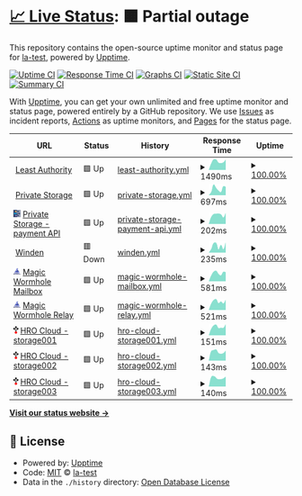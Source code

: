 # [📈 Live Status](https://la-test.github.io/sbx1-upptime): <!--live status--> **🟧 Partial outage**

This repository contains the open-source uptime monitor and status page for [la-test](https://la-test.github.io/sbx1-upptime), powered by [Upptime](https://github.com/upptime/upptime).

[![Uptime CI](https://github.com/la-test/sbx1-upptime/workflows/Uptime%20CI/badge.svg)](https://github.com/la-test/sbx1-upptime/actions?query=workflow%3A%22Uptime+CI%22)
[![Response Time CI](https://github.com/la-test/sbx1-upptime/workflows/Response%20Time%20CI/badge.svg)](https://github.com/la-test/sbx1-upptime/actions?query=workflow%3A%22Response+Time+CI%22)
[![Graphs CI](https://github.com/la-test/sbx1-upptime/workflows/Graphs%20CI/badge.svg)](https://github.com/la-test/sbx1-upptime/actions?query=workflow%3A%22Graphs+CI%22)
[![Static Site CI](https://github.com/la-test/sbx1-upptime/workflows/Static%20Site%20CI/badge.svg)](https://github.com/la-test/sbx1-upptime/actions?query=workflow%3A%22Static+Site+CI%22)
[![Summary CI](https://github.com/la-test/sbx1-upptime/workflows/Summary%20CI/badge.svg)](https://github.com/la-test/sbx1-upptime/actions?query=workflow%3A%22Summary+CI%22)

With [Upptime](https://upptime.js.org), you can get your own unlimited and free uptime monitor and status page, powered entirely by a GitHub repository. We use [Issues](https://github.com/la-test/sbx1-upptime/issues) as incident reports, [Actions](https://github.com/la-test/sbx1-upptime/actions) as uptime monitors, and [Pages](https://la-test.github.io/sbx1-upptime) for the status page.

<!--start: status pages-->
<!-- This summary is generated by Upptime (https://github.com/upptime/upptime) -->
<!-- Do not edit this manually, your changes will be overwritten -->
<!-- prettier-ignore -->
| URL | Status | History | Response Time | Uptime |
| --- | ------ | ------- | ------------- | ------ |
| <img alt="" src="https://icons.duckduckgo.com/ip3/www.leastauthority.com.ico" height="13"> [Least Authority](https://www.leastauthority.com/) | 🟩 Up | [least-authority.yml](https://github.com/la-test/sbx1-upptime/commits/HEAD/history/least-authority.yml) | <details><summary><img alt="Response time graph" src="./graphs/least-authority/response-time-week.png" height="20"> 1490ms</summary><br><a href="https://la-test.github.io/sbx1-upptime/history/least-authority"><img alt="Response time 1545" src="https://img.shields.io/endpoint?url=https%3A%2F%2Fraw.githubusercontent.com%2Fla-test%2Fsbx1-upptime%2FHEAD%2Fapi%2Fleast-authority%2Fresponse-time.json"></a><br><a href="https://la-test.github.io/sbx1-upptime/history/least-authority"><img alt="24-hour response time 1812" src="https://img.shields.io/endpoint?url=https%3A%2F%2Fraw.githubusercontent.com%2Fla-test%2Fsbx1-upptime%2FHEAD%2Fapi%2Fleast-authority%2Fresponse-time-day.json"></a><br><a href="https://la-test.github.io/sbx1-upptime/history/least-authority"><img alt="7-day response time 1490" src="https://img.shields.io/endpoint?url=https%3A%2F%2Fraw.githubusercontent.com%2Fla-test%2Fsbx1-upptime%2FHEAD%2Fapi%2Fleast-authority%2Fresponse-time-week.json"></a><br><a href="https://la-test.github.io/sbx1-upptime/history/least-authority"><img alt="30-day response time 1410" src="https://img.shields.io/endpoint?url=https%3A%2F%2Fraw.githubusercontent.com%2Fla-test%2Fsbx1-upptime%2FHEAD%2Fapi%2Fleast-authority%2Fresponse-time-month.json"></a><br><a href="https://la-test.github.io/sbx1-upptime/history/least-authority"><img alt="1-year response time 1545" src="https://img.shields.io/endpoint?url=https%3A%2F%2Fraw.githubusercontent.com%2Fla-test%2Fsbx1-upptime%2FHEAD%2Fapi%2Fleast-authority%2Fresponse-time-year.json"></a></details> | <details><summary><a href="https://la-test.github.io/sbx1-upptime/history/least-authority">100.00%</a></summary><a href="https://la-test.github.io/sbx1-upptime/history/least-authority"><img alt="All-time uptime 100.00%" src="https://img.shields.io/endpoint?url=https%3A%2F%2Fraw.githubusercontent.com%2Fla-test%2Fsbx1-upptime%2FHEAD%2Fapi%2Fleast-authority%2Fuptime.json"></a><br><a href="https://la-test.github.io/sbx1-upptime/history/least-authority"><img alt="24-hour uptime 100.00%" src="https://img.shields.io/endpoint?url=https%3A%2F%2Fraw.githubusercontent.com%2Fla-test%2Fsbx1-upptime%2FHEAD%2Fapi%2Fleast-authority%2Fuptime-day.json"></a><br><a href="https://la-test.github.io/sbx1-upptime/history/least-authority"><img alt="7-day uptime 100.00%" src="https://img.shields.io/endpoint?url=https%3A%2F%2Fraw.githubusercontent.com%2Fla-test%2Fsbx1-upptime%2FHEAD%2Fapi%2Fleast-authority%2Fuptime-week.json"></a><br><a href="https://la-test.github.io/sbx1-upptime/history/least-authority"><img alt="30-day uptime 100.00%" src="https://img.shields.io/endpoint?url=https%3A%2F%2Fraw.githubusercontent.com%2Fla-test%2Fsbx1-upptime%2FHEAD%2Fapi%2Fleast-authority%2Fuptime-month.json"></a><br><a href="https://la-test.github.io/sbx1-upptime/history/least-authority"><img alt="1-year uptime 100.00%" src="https://img.shields.io/endpoint?url=https%3A%2F%2Fraw.githubusercontent.com%2Fla-test%2Fsbx1-upptime%2FHEAD%2Fapi%2Fleast-authority%2Fuptime-year.json"></a></details>
| <img alt="" src="https://icons.duckduckgo.com/ip3/private.storage.ico" height="13"> [Private Storage](https://private.storage/) | 🟩 Up | [private-storage.yml](https://github.com/la-test/sbx1-upptime/commits/HEAD/history/private-storage.yml) | <details><summary><img alt="Response time graph" src="./graphs/private-storage/response-time-week.png" height="20"> 697ms</summary><br><a href="https://la-test.github.io/sbx1-upptime/history/private-storage"><img alt="Response time 658" src="https://img.shields.io/endpoint?url=https%3A%2F%2Fraw.githubusercontent.com%2Fla-test%2Fsbx1-upptime%2FHEAD%2Fapi%2Fprivate-storage%2Fresponse-time.json"></a><br><a href="https://la-test.github.io/sbx1-upptime/history/private-storage"><img alt="24-hour response time 900" src="https://img.shields.io/endpoint?url=https%3A%2F%2Fraw.githubusercontent.com%2Fla-test%2Fsbx1-upptime%2FHEAD%2Fapi%2Fprivate-storage%2Fresponse-time-day.json"></a><br><a href="https://la-test.github.io/sbx1-upptime/history/private-storage"><img alt="7-day response time 697" src="https://img.shields.io/endpoint?url=https%3A%2F%2Fraw.githubusercontent.com%2Fla-test%2Fsbx1-upptime%2FHEAD%2Fapi%2Fprivate-storage%2Fresponse-time-week.json"></a><br><a href="https://la-test.github.io/sbx1-upptime/history/private-storage"><img alt="30-day response time 601" src="https://img.shields.io/endpoint?url=https%3A%2F%2Fraw.githubusercontent.com%2Fla-test%2Fsbx1-upptime%2FHEAD%2Fapi%2Fprivate-storage%2Fresponse-time-month.json"></a><br><a href="https://la-test.github.io/sbx1-upptime/history/private-storage"><img alt="1-year response time 658" src="https://img.shields.io/endpoint?url=https%3A%2F%2Fraw.githubusercontent.com%2Fla-test%2Fsbx1-upptime%2FHEAD%2Fapi%2Fprivate-storage%2Fresponse-time-year.json"></a></details> | <details><summary><a href="https://la-test.github.io/sbx1-upptime/history/private-storage">100.00%</a></summary><a href="https://la-test.github.io/sbx1-upptime/history/private-storage"><img alt="All-time uptime 100.00%" src="https://img.shields.io/endpoint?url=https%3A%2F%2Fraw.githubusercontent.com%2Fla-test%2Fsbx1-upptime%2FHEAD%2Fapi%2Fprivate-storage%2Fuptime.json"></a><br><a href="https://la-test.github.io/sbx1-upptime/history/private-storage"><img alt="24-hour uptime 100.00%" src="https://img.shields.io/endpoint?url=https%3A%2F%2Fraw.githubusercontent.com%2Fla-test%2Fsbx1-upptime%2FHEAD%2Fapi%2Fprivate-storage%2Fuptime-day.json"></a><br><a href="https://la-test.github.io/sbx1-upptime/history/private-storage"><img alt="7-day uptime 100.00%" src="https://img.shields.io/endpoint?url=https%3A%2F%2Fraw.githubusercontent.com%2Fla-test%2Fsbx1-upptime%2FHEAD%2Fapi%2Fprivate-storage%2Fuptime-week.json"></a><br><a href="https://la-test.github.io/sbx1-upptime/history/private-storage"><img alt="30-day uptime 100.00%" src="https://img.shields.io/endpoint?url=https%3A%2F%2Fraw.githubusercontent.com%2Fla-test%2Fsbx1-upptime%2FHEAD%2Fapi%2Fprivate-storage%2Fuptime-month.json"></a><br><a href="https://la-test.github.io/sbx1-upptime/history/private-storage"><img alt="1-year uptime 100.00%" src="https://img.shields.io/endpoint?url=https%3A%2F%2Fraw.githubusercontent.com%2Fla-test%2Fsbx1-upptime%2FHEAD%2Fapi%2Fprivate-storage%2Fuptime-year.json"></a></details>
| <img alt="" src="https://raw.githubusercontent.com/la-test/sbx1-upptime/master/assets/private-storage-icon.svg" height="13"> [Private Storage - payment API](payments.private.storage) | 🟩 Up | [private-storage-payment-api.yml](https://github.com/la-test/sbx1-upptime/commits/HEAD/history/private-storage-payment-api.yml) | <details><summary><img alt="Response time graph" src="./graphs/private-storage-payment-api/response-time-week.png" height="20"> 202ms</summary><br><a href="https://la-test.github.io/sbx1-upptime/history/private-storage-payment-api"><img alt="Response time 224" src="https://img.shields.io/endpoint?url=https%3A%2F%2Fraw.githubusercontent.com%2Fla-test%2Fsbx1-upptime%2FHEAD%2Fapi%2Fprivate-storage-payment-api%2Fresponse-time.json"></a><br><a href="https://la-test.github.io/sbx1-upptime/history/private-storage-payment-api"><img alt="24-hour response time 238" src="https://img.shields.io/endpoint?url=https%3A%2F%2Fraw.githubusercontent.com%2Fla-test%2Fsbx1-upptime%2FHEAD%2Fapi%2Fprivate-storage-payment-api%2Fresponse-time-day.json"></a><br><a href="https://la-test.github.io/sbx1-upptime/history/private-storage-payment-api"><img alt="7-day response time 202" src="https://img.shields.io/endpoint?url=https%3A%2F%2Fraw.githubusercontent.com%2Fla-test%2Fsbx1-upptime%2FHEAD%2Fapi%2Fprivate-storage-payment-api%2Fresponse-time-week.json"></a><br><a href="https://la-test.github.io/sbx1-upptime/history/private-storage-payment-api"><img alt="30-day response time 206" src="https://img.shields.io/endpoint?url=https%3A%2F%2Fraw.githubusercontent.com%2Fla-test%2Fsbx1-upptime%2FHEAD%2Fapi%2Fprivate-storage-payment-api%2Fresponse-time-month.json"></a><br><a href="https://la-test.github.io/sbx1-upptime/history/private-storage-payment-api"><img alt="1-year response time 224" src="https://img.shields.io/endpoint?url=https%3A%2F%2Fraw.githubusercontent.com%2Fla-test%2Fsbx1-upptime%2FHEAD%2Fapi%2Fprivate-storage-payment-api%2Fresponse-time-year.json"></a></details> | <details><summary><a href="https://la-test.github.io/sbx1-upptime/history/private-storage-payment-api">100.00%</a></summary><a href="https://la-test.github.io/sbx1-upptime/history/private-storage-payment-api"><img alt="All-time uptime 100.00%" src="https://img.shields.io/endpoint?url=https%3A%2F%2Fraw.githubusercontent.com%2Fla-test%2Fsbx1-upptime%2FHEAD%2Fapi%2Fprivate-storage-payment-api%2Fuptime.json"></a><br><a href="https://la-test.github.io/sbx1-upptime/history/private-storage-payment-api"><img alt="24-hour uptime 100.00%" src="https://img.shields.io/endpoint?url=https%3A%2F%2Fraw.githubusercontent.com%2Fla-test%2Fsbx1-upptime%2FHEAD%2Fapi%2Fprivate-storage-payment-api%2Fuptime-day.json"></a><br><a href="https://la-test.github.io/sbx1-upptime/history/private-storage-payment-api"><img alt="7-day uptime 100.00%" src="https://img.shields.io/endpoint?url=https%3A%2F%2Fraw.githubusercontent.com%2Fla-test%2Fsbx1-upptime%2FHEAD%2Fapi%2Fprivate-storage-payment-api%2Fuptime-week.json"></a><br><a href="https://la-test.github.io/sbx1-upptime/history/private-storage-payment-api"><img alt="30-day uptime 100.00%" src="https://img.shields.io/endpoint?url=https%3A%2F%2Fraw.githubusercontent.com%2Fla-test%2Fsbx1-upptime%2FHEAD%2Fapi%2Fprivate-storage-payment-api%2Fuptime-month.json"></a><br><a href="https://la-test.github.io/sbx1-upptime/history/private-storage-payment-api"><img alt="1-year uptime 100.00%" src="https://img.shields.io/endpoint?url=https%3A%2F%2Fraw.githubusercontent.com%2Fla-test%2Fsbx1-upptime%2FHEAD%2Fapi%2Fprivate-storage-payment-api%2Fuptime-year.json"></a></details>
| <img alt="" src="https://icons.duckduckgo.com/ip3/winden.app.ico" height="13"> [Winden](https://winden.app/) | 🟥 Down | [winden.yml](https://github.com/la-test/sbx1-upptime/commits/HEAD/history/winden.yml) | <details><summary><img alt="Response time graph" src="./graphs/winden/response-time-week.png" height="20"> 235ms</summary><br><a href="https://la-test.github.io/sbx1-upptime/history/winden"><img alt="Response time 241" src="https://img.shields.io/endpoint?url=https%3A%2F%2Fraw.githubusercontent.com%2Fla-test%2Fsbx1-upptime%2FHEAD%2Fapi%2Fwinden%2Fresponse-time.json"></a><br><a href="https://la-test.github.io/sbx1-upptime/history/winden"><img alt="24-hour response time 351" src="https://img.shields.io/endpoint?url=https%3A%2F%2Fraw.githubusercontent.com%2Fla-test%2Fsbx1-upptime%2FHEAD%2Fapi%2Fwinden%2Fresponse-time-day.json"></a><br><a href="https://la-test.github.io/sbx1-upptime/history/winden"><img alt="7-day response time 235" src="https://img.shields.io/endpoint?url=https%3A%2F%2Fraw.githubusercontent.com%2Fla-test%2Fsbx1-upptime%2FHEAD%2Fapi%2Fwinden%2Fresponse-time-week.json"></a><br><a href="https://la-test.github.io/sbx1-upptime/history/winden"><img alt="30-day response time 241" src="https://img.shields.io/endpoint?url=https%3A%2F%2Fraw.githubusercontent.com%2Fla-test%2Fsbx1-upptime%2FHEAD%2Fapi%2Fwinden%2Fresponse-time-month.json"></a><br><a href="https://la-test.github.io/sbx1-upptime/history/winden"><img alt="1-year response time 241" src="https://img.shields.io/endpoint?url=https%3A%2F%2Fraw.githubusercontent.com%2Fla-test%2Fsbx1-upptime%2FHEAD%2Fapi%2Fwinden%2Fresponse-time-year.json"></a></details> | <details><summary><a href="https://la-test.github.io/sbx1-upptime/history/winden">100.00%</a></summary><a href="https://la-test.github.io/sbx1-upptime/history/winden"><img alt="All-time uptime 99.93%" src="https://img.shields.io/endpoint?url=https%3A%2F%2Fraw.githubusercontent.com%2Fla-test%2Fsbx1-upptime%2FHEAD%2Fapi%2Fwinden%2Fuptime.json"></a><br><a href="https://la-test.github.io/sbx1-upptime/history/winden"><img alt="24-hour uptime 99.99%" src="https://img.shields.io/endpoint?url=https%3A%2F%2Fraw.githubusercontent.com%2Fla-test%2Fsbx1-upptime%2FHEAD%2Fapi%2Fwinden%2Fuptime-day.json"></a><br><a href="https://la-test.github.io/sbx1-upptime/history/winden"><img alt="7-day uptime 100.00%" src="https://img.shields.io/endpoint?url=https%3A%2F%2Fraw.githubusercontent.com%2Fla-test%2Fsbx1-upptime%2FHEAD%2Fapi%2Fwinden%2Fuptime-week.json"></a><br><a href="https://la-test.github.io/sbx1-upptime/history/winden"><img alt="30-day uptime 99.77%" src="https://img.shields.io/endpoint?url=https%3A%2F%2Fraw.githubusercontent.com%2Fla-test%2Fsbx1-upptime%2FHEAD%2Fapi%2Fwinden%2Fuptime-month.json"></a><br><a href="https://la-test.github.io/sbx1-upptime/history/winden"><img alt="1-year uptime 99.93%" src="https://img.shields.io/endpoint?url=https%3A%2F%2Fraw.githubusercontent.com%2Fla-test%2Fsbx1-upptime%2FHEAD%2Fapi%2Fwinden%2Fuptime-year.json"></a></details>
| <img alt="" src="https://raw.githubusercontent.com/la-test/sbx1-upptime/master/assets/wormhole-icon.png" height="13"> [Magic Wormhole Mailbox](https://mailbox.mw.leastauthority.com/) | 🟩 Up | [magic-wormhole-mailbox.yml](https://github.com/la-test/sbx1-upptime/commits/HEAD/history/magic-wormhole-mailbox.yml) | <details><summary><img alt="Response time graph" src="./graphs/magic-wormhole-mailbox/response-time-week.png" height="20"> 581ms</summary><br><a href="https://la-test.github.io/sbx1-upptime/history/magic-wormhole-mailbox"><img alt="Response time 515" src="https://img.shields.io/endpoint?url=https%3A%2F%2Fraw.githubusercontent.com%2Fla-test%2Fsbx1-upptime%2FHEAD%2Fapi%2Fmagic-wormhole-mailbox%2Fresponse-time.json"></a><br><a href="https://la-test.github.io/sbx1-upptime/history/magic-wormhole-mailbox"><img alt="24-hour response time 645" src="https://img.shields.io/endpoint?url=https%3A%2F%2Fraw.githubusercontent.com%2Fla-test%2Fsbx1-upptime%2FHEAD%2Fapi%2Fmagic-wormhole-mailbox%2Fresponse-time-day.json"></a><br><a href="https://la-test.github.io/sbx1-upptime/history/magic-wormhole-mailbox"><img alt="7-day response time 581" src="https://img.shields.io/endpoint?url=https%3A%2F%2Fraw.githubusercontent.com%2Fla-test%2Fsbx1-upptime%2FHEAD%2Fapi%2Fmagic-wormhole-mailbox%2Fresponse-time-week.json"></a><br><a href="https://la-test.github.io/sbx1-upptime/history/magic-wormhole-mailbox"><img alt="30-day response time 522" src="https://img.shields.io/endpoint?url=https%3A%2F%2Fraw.githubusercontent.com%2Fla-test%2Fsbx1-upptime%2FHEAD%2Fapi%2Fmagic-wormhole-mailbox%2Fresponse-time-month.json"></a><br><a href="https://la-test.github.io/sbx1-upptime/history/magic-wormhole-mailbox"><img alt="1-year response time 515" src="https://img.shields.io/endpoint?url=https%3A%2F%2Fraw.githubusercontent.com%2Fla-test%2Fsbx1-upptime%2FHEAD%2Fapi%2Fmagic-wormhole-mailbox%2Fresponse-time-year.json"></a></details> | <details><summary><a href="https://la-test.github.io/sbx1-upptime/history/magic-wormhole-mailbox">100.00%</a></summary><a href="https://la-test.github.io/sbx1-upptime/history/magic-wormhole-mailbox"><img alt="All-time uptime 100.00%" src="https://img.shields.io/endpoint?url=https%3A%2F%2Fraw.githubusercontent.com%2Fla-test%2Fsbx1-upptime%2FHEAD%2Fapi%2Fmagic-wormhole-mailbox%2Fuptime.json"></a><br><a href="https://la-test.github.io/sbx1-upptime/history/magic-wormhole-mailbox"><img alt="24-hour uptime 100.00%" src="https://img.shields.io/endpoint?url=https%3A%2F%2Fraw.githubusercontent.com%2Fla-test%2Fsbx1-upptime%2FHEAD%2Fapi%2Fmagic-wormhole-mailbox%2Fuptime-day.json"></a><br><a href="https://la-test.github.io/sbx1-upptime/history/magic-wormhole-mailbox"><img alt="7-day uptime 100.00%" src="https://img.shields.io/endpoint?url=https%3A%2F%2Fraw.githubusercontent.com%2Fla-test%2Fsbx1-upptime%2FHEAD%2Fapi%2Fmagic-wormhole-mailbox%2Fuptime-week.json"></a><br><a href="https://la-test.github.io/sbx1-upptime/history/magic-wormhole-mailbox"><img alt="30-day uptime 100.00%" src="https://img.shields.io/endpoint?url=https%3A%2F%2Fraw.githubusercontent.com%2Fla-test%2Fsbx1-upptime%2FHEAD%2Fapi%2Fmagic-wormhole-mailbox%2Fuptime-month.json"></a><br><a href="https://la-test.github.io/sbx1-upptime/history/magic-wormhole-mailbox"><img alt="1-year uptime 100.00%" src="https://img.shields.io/endpoint?url=https%3A%2F%2Fraw.githubusercontent.com%2Fla-test%2Fsbx1-upptime%2FHEAD%2Fapi%2Fmagic-wormhole-mailbox%2Fuptime-year.json"></a></details>
| <img alt="" src="https://raw.githubusercontent.com/la-test/sbx1-upptime/master/assets/wormhole-icon.png" height="13"> [Magic Wormhole Relay](https://relay.mw.leastauthority.com/) | 🟩 Up | [magic-wormhole-relay.yml](https://github.com/la-test/sbx1-upptime/commits/HEAD/history/magic-wormhole-relay.yml) | <details><summary><img alt="Response time graph" src="./graphs/magic-wormhole-relay/response-time-week.png" height="20"> 521ms</summary><br><a href="https://la-test.github.io/sbx1-upptime/history/magic-wormhole-relay"><img alt="Response time 500" src="https://img.shields.io/endpoint?url=https%3A%2F%2Fraw.githubusercontent.com%2Fla-test%2Fsbx1-upptime%2FHEAD%2Fapi%2Fmagic-wormhole-relay%2Fresponse-time.json"></a><br><a href="https://la-test.github.io/sbx1-upptime/history/magic-wormhole-relay"><img alt="24-hour response time 625" src="https://img.shields.io/endpoint?url=https%3A%2F%2Fraw.githubusercontent.com%2Fla-test%2Fsbx1-upptime%2FHEAD%2Fapi%2Fmagic-wormhole-relay%2Fresponse-time-day.json"></a><br><a href="https://la-test.github.io/sbx1-upptime/history/magic-wormhole-relay"><img alt="7-day response time 521" src="https://img.shields.io/endpoint?url=https%3A%2F%2Fraw.githubusercontent.com%2Fla-test%2Fsbx1-upptime%2FHEAD%2Fapi%2Fmagic-wormhole-relay%2Fresponse-time-week.json"></a><br><a href="https://la-test.github.io/sbx1-upptime/history/magic-wormhole-relay"><img alt="30-day response time 480" src="https://img.shields.io/endpoint?url=https%3A%2F%2Fraw.githubusercontent.com%2Fla-test%2Fsbx1-upptime%2FHEAD%2Fapi%2Fmagic-wormhole-relay%2Fresponse-time-month.json"></a><br><a href="https://la-test.github.io/sbx1-upptime/history/magic-wormhole-relay"><img alt="1-year response time 500" src="https://img.shields.io/endpoint?url=https%3A%2F%2Fraw.githubusercontent.com%2Fla-test%2Fsbx1-upptime%2FHEAD%2Fapi%2Fmagic-wormhole-relay%2Fresponse-time-year.json"></a></details> | <details><summary><a href="https://la-test.github.io/sbx1-upptime/history/magic-wormhole-relay">100.00%</a></summary><a href="https://la-test.github.io/sbx1-upptime/history/magic-wormhole-relay"><img alt="All-time uptime 100.00%" src="https://img.shields.io/endpoint?url=https%3A%2F%2Fraw.githubusercontent.com%2Fla-test%2Fsbx1-upptime%2FHEAD%2Fapi%2Fmagic-wormhole-relay%2Fuptime.json"></a><br><a href="https://la-test.github.io/sbx1-upptime/history/magic-wormhole-relay"><img alt="24-hour uptime 100.00%" src="https://img.shields.io/endpoint?url=https%3A%2F%2Fraw.githubusercontent.com%2Fla-test%2Fsbx1-upptime%2FHEAD%2Fapi%2Fmagic-wormhole-relay%2Fuptime-day.json"></a><br><a href="https://la-test.github.io/sbx1-upptime/history/magic-wormhole-relay"><img alt="7-day uptime 100.00%" src="https://img.shields.io/endpoint?url=https%3A%2F%2Fraw.githubusercontent.com%2Fla-test%2Fsbx1-upptime%2FHEAD%2Fapi%2Fmagic-wormhole-relay%2Fuptime-week.json"></a><br><a href="https://la-test.github.io/sbx1-upptime/history/magic-wormhole-relay"><img alt="30-day uptime 100.00%" src="https://img.shields.io/endpoint?url=https%3A%2F%2Fraw.githubusercontent.com%2Fla-test%2Fsbx1-upptime%2FHEAD%2Fapi%2Fmagic-wormhole-relay%2Fuptime-month.json"></a><br><a href="https://la-test.github.io/sbx1-upptime/history/magic-wormhole-relay"><img alt="1-year uptime 100.00%" src="https://img.shields.io/endpoint?url=https%3A%2F%2Fraw.githubusercontent.com%2Fla-test%2Fsbx1-upptime%2FHEAD%2Fapi%2Fmagic-wormhole-relay%2Fuptime-year.json"></a></details>
| <img alt="" src="https://raw.githubusercontent.com/la-test/sbx1-upptime/master/assets/tahoelafs-icon.png" height="13"> [HRO Cloud - storage001](storage001.deerfield.leastauthority.com) | 🟩 Up | [hro-cloud-storage001.yml](https://github.com/la-test/sbx1-upptime/commits/HEAD/history/hro-cloud-storage001.yml) | <details><summary><img alt="Response time graph" src="./graphs/hro-cloud-storage001/response-time-week.png" height="20"> 151ms</summary><br><a href="https://la-test.github.io/sbx1-upptime/history/hro-cloud-storage001"><img alt="Response time 142" src="https://img.shields.io/endpoint?url=https%3A%2F%2Fraw.githubusercontent.com%2Fla-test%2Fsbx1-upptime%2FHEAD%2Fapi%2Fhro-cloud-storage001%2Fresponse-time.json"></a><br><a href="https://la-test.github.io/sbx1-upptime/history/hro-cloud-storage001"><img alt="24-hour response time 194" src="https://img.shields.io/endpoint?url=https%3A%2F%2Fraw.githubusercontent.com%2Fla-test%2Fsbx1-upptime%2FHEAD%2Fapi%2Fhro-cloud-storage001%2Fresponse-time-day.json"></a><br><a href="https://la-test.github.io/sbx1-upptime/history/hro-cloud-storage001"><img alt="7-day response time 151" src="https://img.shields.io/endpoint?url=https%3A%2F%2Fraw.githubusercontent.com%2Fla-test%2Fsbx1-upptime%2FHEAD%2Fapi%2Fhro-cloud-storage001%2Fresponse-time-week.json"></a><br><a href="https://la-test.github.io/sbx1-upptime/history/hro-cloud-storage001"><img alt="30-day response time 144" src="https://img.shields.io/endpoint?url=https%3A%2F%2Fraw.githubusercontent.com%2Fla-test%2Fsbx1-upptime%2FHEAD%2Fapi%2Fhro-cloud-storage001%2Fresponse-time-month.json"></a><br><a href="https://la-test.github.io/sbx1-upptime/history/hro-cloud-storage001"><img alt="1-year response time 142" src="https://img.shields.io/endpoint?url=https%3A%2F%2Fraw.githubusercontent.com%2Fla-test%2Fsbx1-upptime%2FHEAD%2Fapi%2Fhro-cloud-storage001%2Fresponse-time-year.json"></a></details> | <details><summary><a href="https://la-test.github.io/sbx1-upptime/history/hro-cloud-storage001">100.00%</a></summary><a href="https://la-test.github.io/sbx1-upptime/history/hro-cloud-storage001"><img alt="All-time uptime 100.00%" src="https://img.shields.io/endpoint?url=https%3A%2F%2Fraw.githubusercontent.com%2Fla-test%2Fsbx1-upptime%2FHEAD%2Fapi%2Fhro-cloud-storage001%2Fuptime.json"></a><br><a href="https://la-test.github.io/sbx1-upptime/history/hro-cloud-storage001"><img alt="24-hour uptime 100.00%" src="https://img.shields.io/endpoint?url=https%3A%2F%2Fraw.githubusercontent.com%2Fla-test%2Fsbx1-upptime%2FHEAD%2Fapi%2Fhro-cloud-storage001%2Fuptime-day.json"></a><br><a href="https://la-test.github.io/sbx1-upptime/history/hro-cloud-storage001"><img alt="7-day uptime 100.00%" src="https://img.shields.io/endpoint?url=https%3A%2F%2Fraw.githubusercontent.com%2Fla-test%2Fsbx1-upptime%2FHEAD%2Fapi%2Fhro-cloud-storage001%2Fuptime-week.json"></a><br><a href="https://la-test.github.io/sbx1-upptime/history/hro-cloud-storage001"><img alt="30-day uptime 100.00%" src="https://img.shields.io/endpoint?url=https%3A%2F%2Fraw.githubusercontent.com%2Fla-test%2Fsbx1-upptime%2FHEAD%2Fapi%2Fhro-cloud-storage001%2Fuptime-month.json"></a><br><a href="https://la-test.github.io/sbx1-upptime/history/hro-cloud-storage001"><img alt="1-year uptime 100.00%" src="https://img.shields.io/endpoint?url=https%3A%2F%2Fraw.githubusercontent.com%2Fla-test%2Fsbx1-upptime%2FHEAD%2Fapi%2Fhro-cloud-storage001%2Fuptime-year.json"></a></details>
| <img alt="" src="https://raw.githubusercontent.com/la-test/sbx1-upptime/master/assets/tahoelafs-icon.png" height="13"> [HRO Cloud - storage002](storage002.deerfield.leastauthority.com) | 🟩 Up | [hro-cloud-storage002.yml](https://github.com/la-test/sbx1-upptime/commits/HEAD/history/hro-cloud-storage002.yml) | <details><summary><img alt="Response time graph" src="./graphs/hro-cloud-storage002/response-time-week.png" height="20"> 143ms</summary><br><a href="https://la-test.github.io/sbx1-upptime/history/hro-cloud-storage002"><img alt="Response time 131" src="https://img.shields.io/endpoint?url=https%3A%2F%2Fraw.githubusercontent.com%2Fla-test%2Fsbx1-upptime%2FHEAD%2Fapi%2Fhro-cloud-storage002%2Fresponse-time.json"></a><br><a href="https://la-test.github.io/sbx1-upptime/history/hro-cloud-storage002"><img alt="24-hour response time 157" src="https://img.shields.io/endpoint?url=https%3A%2F%2Fraw.githubusercontent.com%2Fla-test%2Fsbx1-upptime%2FHEAD%2Fapi%2Fhro-cloud-storage002%2Fresponse-time-day.json"></a><br><a href="https://la-test.github.io/sbx1-upptime/history/hro-cloud-storage002"><img alt="7-day response time 143" src="https://img.shields.io/endpoint?url=https%3A%2F%2Fraw.githubusercontent.com%2Fla-test%2Fsbx1-upptime%2FHEAD%2Fapi%2Fhro-cloud-storage002%2Fresponse-time-week.json"></a><br><a href="https://la-test.github.io/sbx1-upptime/history/hro-cloud-storage002"><img alt="30-day response time 132" src="https://img.shields.io/endpoint?url=https%3A%2F%2Fraw.githubusercontent.com%2Fla-test%2Fsbx1-upptime%2FHEAD%2Fapi%2Fhro-cloud-storage002%2Fresponse-time-month.json"></a><br><a href="https://la-test.github.io/sbx1-upptime/history/hro-cloud-storage002"><img alt="1-year response time 131" src="https://img.shields.io/endpoint?url=https%3A%2F%2Fraw.githubusercontent.com%2Fla-test%2Fsbx1-upptime%2FHEAD%2Fapi%2Fhro-cloud-storage002%2Fresponse-time-year.json"></a></details> | <details><summary><a href="https://la-test.github.io/sbx1-upptime/history/hro-cloud-storage002">100.00%</a></summary><a href="https://la-test.github.io/sbx1-upptime/history/hro-cloud-storage002"><img alt="All-time uptime 98.62%" src="https://img.shields.io/endpoint?url=https%3A%2F%2Fraw.githubusercontent.com%2Fla-test%2Fsbx1-upptime%2FHEAD%2Fapi%2Fhro-cloud-storage002%2Fuptime.json"></a><br><a href="https://la-test.github.io/sbx1-upptime/history/hro-cloud-storage002"><img alt="24-hour uptime 100.00%" src="https://img.shields.io/endpoint?url=https%3A%2F%2Fraw.githubusercontent.com%2Fla-test%2Fsbx1-upptime%2FHEAD%2Fapi%2Fhro-cloud-storage002%2Fuptime-day.json"></a><br><a href="https://la-test.github.io/sbx1-upptime/history/hro-cloud-storage002"><img alt="7-day uptime 100.00%" src="https://img.shields.io/endpoint?url=https%3A%2F%2Fraw.githubusercontent.com%2Fla-test%2Fsbx1-upptime%2FHEAD%2Fapi%2Fhro-cloud-storage002%2Fuptime-week.json"></a><br><a href="https://la-test.github.io/sbx1-upptime/history/hro-cloud-storage002"><img alt="30-day uptime 100.00%" src="https://img.shields.io/endpoint?url=https%3A%2F%2Fraw.githubusercontent.com%2Fla-test%2Fsbx1-upptime%2FHEAD%2Fapi%2Fhro-cloud-storage002%2Fuptime-month.json"></a><br><a href="https://la-test.github.io/sbx1-upptime/history/hro-cloud-storage002"><img alt="1-year uptime 98.62%" src="https://img.shields.io/endpoint?url=https%3A%2F%2Fraw.githubusercontent.com%2Fla-test%2Fsbx1-upptime%2FHEAD%2Fapi%2Fhro-cloud-storage002%2Fuptime-year.json"></a></details>
| <img alt="" src="https://raw.githubusercontent.com/la-test/sbx1-upptime/master/assets/tahoelafs-icon.png" height="13"> [HRO Cloud - storage003](storage003.deerfield.leastauthority.com) | 🟩 Up | [hro-cloud-storage003.yml](https://github.com/la-test/sbx1-upptime/commits/HEAD/history/hro-cloud-storage003.yml) | <details><summary><img alt="Response time graph" src="./graphs/hro-cloud-storage003/response-time-week.png" height="20"> 140ms</summary><br><a href="https://la-test.github.io/sbx1-upptime/history/hro-cloud-storage003"><img alt="Response time 124" src="https://img.shields.io/endpoint?url=https%3A%2F%2Fraw.githubusercontent.com%2Fla-test%2Fsbx1-upptime%2FHEAD%2Fapi%2Fhro-cloud-storage003%2Fresponse-time.json"></a><br><a href="https://la-test.github.io/sbx1-upptime/history/hro-cloud-storage003"><img alt="24-hour response time 156" src="https://img.shields.io/endpoint?url=https%3A%2F%2Fraw.githubusercontent.com%2Fla-test%2Fsbx1-upptime%2FHEAD%2Fapi%2Fhro-cloud-storage003%2Fresponse-time-day.json"></a><br><a href="https://la-test.github.io/sbx1-upptime/history/hro-cloud-storage003"><img alt="7-day response time 140" src="https://img.shields.io/endpoint?url=https%3A%2F%2Fraw.githubusercontent.com%2Fla-test%2Fsbx1-upptime%2FHEAD%2Fapi%2Fhro-cloud-storage003%2Fresponse-time-week.json"></a><br><a href="https://la-test.github.io/sbx1-upptime/history/hro-cloud-storage003"><img alt="30-day response time 130" src="https://img.shields.io/endpoint?url=https%3A%2F%2Fraw.githubusercontent.com%2Fla-test%2Fsbx1-upptime%2FHEAD%2Fapi%2Fhro-cloud-storage003%2Fresponse-time-month.json"></a><br><a href="https://la-test.github.io/sbx1-upptime/history/hro-cloud-storage003"><img alt="1-year response time 124" src="https://img.shields.io/endpoint?url=https%3A%2F%2Fraw.githubusercontent.com%2Fla-test%2Fsbx1-upptime%2FHEAD%2Fapi%2Fhro-cloud-storage003%2Fresponse-time-year.json"></a></details> | <details><summary><a href="https://la-test.github.io/sbx1-upptime/history/hro-cloud-storage003">100.00%</a></summary><a href="https://la-test.github.io/sbx1-upptime/history/hro-cloud-storage003"><img alt="All-time uptime 99.97%" src="https://img.shields.io/endpoint?url=https%3A%2F%2Fraw.githubusercontent.com%2Fla-test%2Fsbx1-upptime%2FHEAD%2Fapi%2Fhro-cloud-storage003%2Fuptime.json"></a><br><a href="https://la-test.github.io/sbx1-upptime/history/hro-cloud-storage003"><img alt="24-hour uptime 100.00%" src="https://img.shields.io/endpoint?url=https%3A%2F%2Fraw.githubusercontent.com%2Fla-test%2Fsbx1-upptime%2FHEAD%2Fapi%2Fhro-cloud-storage003%2Fuptime-day.json"></a><br><a href="https://la-test.github.io/sbx1-upptime/history/hro-cloud-storage003"><img alt="7-day uptime 100.00%" src="https://img.shields.io/endpoint?url=https%3A%2F%2Fraw.githubusercontent.com%2Fla-test%2Fsbx1-upptime%2FHEAD%2Fapi%2Fhro-cloud-storage003%2Fuptime-week.json"></a><br><a href="https://la-test.github.io/sbx1-upptime/history/hro-cloud-storage003"><img alt="30-day uptime 100.00%" src="https://img.shields.io/endpoint?url=https%3A%2F%2Fraw.githubusercontent.com%2Fla-test%2Fsbx1-upptime%2FHEAD%2Fapi%2Fhro-cloud-storage003%2Fuptime-month.json"></a><br><a href="https://la-test.github.io/sbx1-upptime/history/hro-cloud-storage003"><img alt="1-year uptime 99.97%" src="https://img.shields.io/endpoint?url=https%3A%2F%2Fraw.githubusercontent.com%2Fla-test%2Fsbx1-upptime%2FHEAD%2Fapi%2Fhro-cloud-storage003%2Fuptime-year.json"></a></details>

<!--end: status pages-->

[**Visit our status website →**](https://la-test.github.io/sbx1-upptime)

## 📄 License

- Powered by: [Upptime](https://github.com/upptime/upptime)
- Code: [MIT](./LICENSE) © [la-test](https://la-test.github.io/sbx1-upptime)
- Data in the `./history` directory: [Open Database License](https://opendatacommons.org/licenses/odbl/1-0/)
